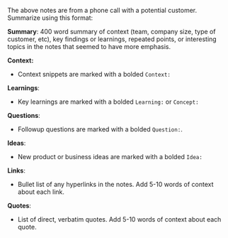 The above notes are from a phone call with a potential customer. Summarize using this format:

**Summary**: 400 word summary of context (team, company size, type of customer, etc), key findings or learnings, repeated points, or interesting topics in the notes that seemed to have more emphasis.

**Context:**
- Context snippets are marked with a bolded `Context:`

**Learnings**:
- Key learnings are marked with a bolded `Learning:` or `Concept:`

**Questions**:
- Followup questions are marked with a bolded `Question:`.

**Ideas**:
- New product or business ideas are marked with a bolded `Idea:`

**Links**:
- Bullet list of any hyperlinks in the notes. Add 5-10 words of context about each link.

**Quotes**:

- List of direct, verbatim quotes. Add 5-10 words of context about each quote.
